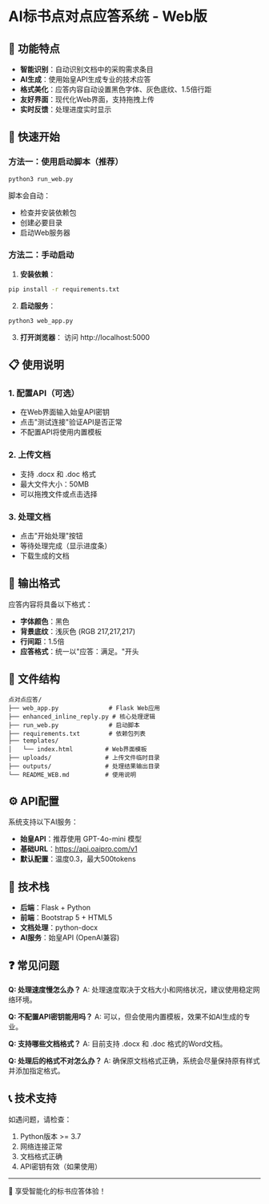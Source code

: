 # AI标书点对点应答系统 - Web版

## 🌟 功能特点

- **智能识别**：自动识别文档中的采购需求条目
- **AI生成**：使用始皇API生成专业的技术应答
- **格式美化**：应答内容自动设置黑色字体、灰色底纹、1.5倍行距
- **友好界面**：现代化Web界面，支持拖拽上传
- **实时反馈**：处理进度实时显示

## 🚀 快速开始

### 方法一：使用启动脚本（推荐）

```bash
python3 run_web.py
```

脚本会自动：
- 检查并安装依赖包
- 创建必要目录
- 启动Web服务器

### 方法二：手动启动

1. **安装依赖**：
```bash
pip install -r requirements.txt
```

2. **启动服务**：
```bash
python3 web_app.py
```

3. **打开浏览器**：
访问 http://localhost:5000

## 📋 使用说明

### 1. 配置API（可选）
- 在Web界面输入始皇API密钥
- 点击"测试连接"验证API是否正常
- 不配置API将使用内置模板

### 2. 上传文档
- 支持 .docx 和 .doc 格式
- 最大文件大小：50MB
- 可以拖拽文件或点击选择

### 3. 处理文档
- 点击"开始处理"按钮
- 等待处理完成（显示进度条）
- 下载生成的文档

## 🎯 输出格式

应答内容将具备以下格式：
- **字体颜色**：黑色
- **背景底纹**：浅灰色 (RGB 217,217,217)
- **行间距**：1.5倍
- **应答格式**：统一以"应答：满足。"开头

## 📁 文件结构

```
点对点应答/
├── web_app.py              # Flask Web应用
├── enhanced_inline_reply.py # 核心处理逻辑
├── run_web.py              # 启动脚本
├── requirements.txt        # 依赖包列表
├── templates/
│   └── index.html         # Web界面模板
├── uploads/               # 上传文件临时目录
├── outputs/               # 处理结果输出目录
└── README_WEB.md          # 使用说明
```

## ⚙️ API配置

系统支持以下AI服务：
- **始皇API**：推荐使用 GPT-4o-mini 模型
- **基础URL**：https://api.oaipro.com/v1
- **默认配置**：温度0.3，最大500tokens

## 🔧 技术栈

- **后端**：Flask + Python
- **前端**：Bootstrap 5 + HTML5
- **文档处理**：python-docx
- **AI服务**：始皇API (OpenAI兼容)

## ❓ 常见问题

**Q: 处理速度慢怎么办？**
A: 处理速度取决于文档大小和网络状况，建议使用稳定网络环境。

**Q: 不配置API密钥能用吗？**
A: 可以，但会使用内置模板，效果不如AI生成的专业。

**Q: 支持哪些文档格式？**
A: 目前支持 .docx 和 .doc 格式的Word文档。

**Q: 处理后的格式不对怎么办？**
A: 确保原文档格式正确，系统会尽量保持原有样式并添加指定格式。

## 📞 技术支持

如遇问题，请检查：
1. Python版本 >= 3.7
2. 网络连接正常
3. 文档格式正确
4. API密钥有效（如果使用）

---

🎉 享受智能化的标书应答体验！